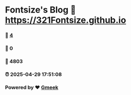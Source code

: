 # Fontsize's Blog :link: https://321Fontsize.github.io 
### :page_facing_up: [4](https://321Fontsize.github.io/tag.html) 
### :speech_balloon: 0 
### :hibiscus: 4803 
### :alarm_clock: 2025-04-29 17:51:08 
### Powered by :heart: [Gmeek](https://github.com/Meekdai/Gmeek)
